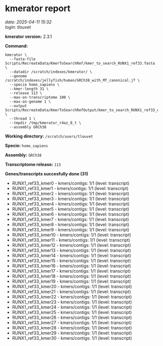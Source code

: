 # kmerator report
*date: 2025-04-11 15:32*  
*login: tlouvet*

**kmerator version:** 2.3.1

**Command:**

```
kmerator \
  --fasta-file Scripts/RecreateData/KmerToSearchRef/kmer_to_search_RUNX1_ref33.fasta \
  --datadir /scratch/indexes/kmerator/ \
  --genome /scratch/indexes/jellyfish/human/GRCh38_with_MT_canonical.jf \
  --specie homo_sapiens \
  --kmer-length 31 \
  --release 113 \
  --max-on-transcriptome 100 \
  --max-on-genome 1 \
  --output Scripts/RecreateData/KmerToSearchRefOutput/kmer_to_search_RUNX1_ref33_output \
  --thread 1 \
  --tmpdir /tmp/kmerator_r4az_8_t \
  --assembly GRCh38
```

**Working directory:** `/scratch/users/tlouvet`

**Specie:** `homo_sapiens`

**Assembly:** `GRCh38`

**Transcriptome release:** `113`

**Genes/transcripts succesfully done (31)**

- RUNX1_ref33_kmer0 - kmers/contigs: 1/1 (level: transcript)
- RUNX1_ref33_kmer1 - kmers/contigs: 1/1 (level: transcript)
- RUNX1_ref33_kmer2 - kmers/contigs: 1/1 (level: transcript)
- RUNX1_ref33_kmer3 - kmers/contigs: 1/1 (level: transcript)
- RUNX1_ref33_kmer4 - kmers/contigs: 1/1 (level: transcript)
- RUNX1_ref33_kmer5 - kmers/contigs: 1/1 (level: transcript)
- RUNX1_ref33_kmer6 - kmers/contigs: 1/1 (level: transcript)
- RUNX1_ref33_kmer7 - kmers/contigs: 1/1 (level: transcript)
- RUNX1_ref33_kmer8 - kmers/contigs: 1/1 (level: transcript)
- RUNX1_ref33_kmer9 - kmers/contigs: 1/1 (level: transcript)
- RUNX1_ref33_kmer10 - kmers/contigs: 1/1 (level: transcript)
- RUNX1_ref33_kmer11 - kmers/contigs: 1/1 (level: transcript)
- RUNX1_ref33_kmer12 - kmers/contigs: 1/1 (level: transcript)
- RUNX1_ref33_kmer13 - kmers/contigs: 1/1 (level: transcript)
- RUNX1_ref33_kmer14 - kmers/contigs: 1/1 (level: transcript)
- RUNX1_ref33_kmer15 - kmers/contigs: 1/1 (level: transcript)
- RUNX1_ref33_kmer16 - kmers/contigs: 1/1 (level: transcript)
- RUNX1_ref33_kmer17 - kmers/contigs: 1/1 (level: transcript)
- RUNX1_ref33_kmer18 - kmers/contigs: 1/1 (level: transcript)
- RUNX1_ref33_kmer19 - kmers/contigs: 1/1 (level: transcript)
- RUNX1_ref33_kmer20 - kmers/contigs: 1/1 (level: transcript)
- RUNX1_ref33_kmer21 - kmers/contigs: 1/1 (level: transcript)
- RUNX1_ref33_kmer22 - kmers/contigs: 1/1 (level: transcript)
- RUNX1_ref33_kmer23 - kmers/contigs: 1/1 (level: transcript)
- RUNX1_ref33_kmer24 - kmers/contigs: 1/1 (level: transcript)
- RUNX1_ref33_kmer25 - kmers/contigs: 1/1 (level: transcript)
- RUNX1_ref33_kmer26 - kmers/contigs: 1/1 (level: transcript)
- RUNX1_ref33_kmer27 - kmers/contigs: 1/1 (level: transcript)
- RUNX1_ref33_kmer28 - kmers/contigs: 1/1 (level: transcript)
- RUNX1_ref33_kmer29 - kmers/contigs: 1/1 (level: transcript)
- RUNX1_ref33_kmer30 - kmers/contigs: 1/1 (level: transcript)
